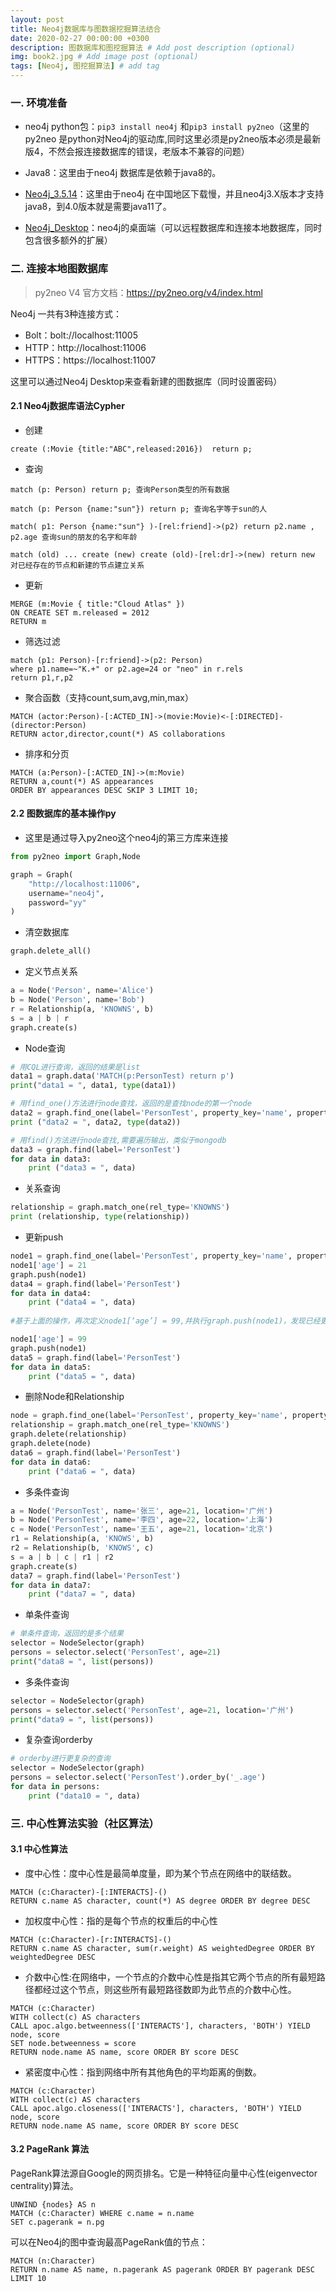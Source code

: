 ```yaml
---
layout: post
title: Neo4j数据库与图数据挖掘算法结合
date: 2020-02-27 00:00:00 +0300
description: 图数据库和图挖掘算法 # Add post description (optional)
img: book2.jpg # Add image post (optional)
tags: [Neo4j, 图挖掘算法] # add tag
---
```



### 一. 环境准备

* neo4j python包：`pip3 install neo4j`  和`pip3 install py2neo`（这里的py2neo 是python对Neo4j的驱动库,同时这里必须是py2neo版本必须是最新版4，不然会报连接数据库的错误，老版本不兼容的问题）

* Java8：这里由于neo4j 数据库是依赖于java8的。

* [Neo4j_3.5.14]([ftp://neo4j.55555.io/neo4j-chs/3.5.14/](ftp://neo4j.55555.io/neo4j-chs/3.5.14/))：这里由于neo4j 在中国地区下载慢，并且neo4j3.X版本才支持java8，到4.0版本就是需要java11了。

* [Neo4j_Desktop]([ftp://neo4j.55555.io/neo4j-desktop/1.2.4/](ftp://neo4j.55555.io/neo4j-desktop/1.2.4/))：neo4j的桌面端（可以远程数据库和连接本地数据库，同时包含很多额外的扩展）

### 二. 连接本地图数据库

> py2neo V4 官方文档：https://py2neo.org/v4/index.html

Neo4j 一共有3种连接方式：

* Bolt：bolt://localhost:11005
* HTTP：http://localhost:11006
* HTTPS：https://localhost:11007

这里可以通过Neo4j Desktop来查看新建的图数据库（同时设置密码）

#### 2.1 Neo4j数据库语法Cypher

* 创建
```
create (:Movie {title:"ABC",released:2016})  return p;
```

* 查询

```
match (p: Person) return p; 查询Person类型的所有数据

match (p: Person {name:"sun"}) return p; 查询名字等于sun的人

match( p1: Person {name:"sun"} )-[rel:friend]->(p2) return p2.name , p2.age 查询sun的朋友的名字和年龄

match (old) ... create (new) create (old)-[rel:dr]->(new) return new 对已经存在的节点和新建的节点建立关系
```

* 更新
```
MERGE (m:Movie { title:"Cloud Atlas" })
ON CREATE SET m.released = 2012
RETURN m
```

* 筛选过滤
```
match (p1: Person)-[r:friend]->(p2: Person) 
where p1.name=~"K.+" or p2.age=24 or "neo" in r.rels 
return p1,r,p2
```

* 聚合函数（支持count,sum,avg,min,max）
```
MATCH (actor:Person)-[:ACTED_IN]->(movie:Movie)<-[:DIRECTED]-(director:Person)
RETURN actor,director,count(*) AS collaborations
```


* 排序和分页

```
MATCH (a:Person)-[:ACTED_IN]->(m:Movie)
RETURN a,count(*) AS appearances
ORDER BY appearances DESC SKIP 3 LIMIT 10;
```

#### 2.2 图数据库的基本操作py

* 这里是通过导入py2neo这个neo4j的第三方库来连接

```python
from py2neo import Graph,Node

graph = Graph(
    "http://localhost:11006",
    username="neo4j",
    password="yy"
)
```

* 清空数据库
```python
graph.delete_all()
```

* 定义节点关系

```python
a = Node('Person', name='Alice')
b = Node('Person', name='Bob')
r = Relationship(a, 'KNOWNS', b)
s = a | b | r
graph.create(s)
```

* Node查询


```python
# 用CQL进行查询，返回的结果是list
data1 = graph.data('MATCH(p:PersonTest) return p')
print("data1 = ", data1, type(data1))

# 用find_one()方法进行node查找，返回的是查找node的第一个node
data2 = graph.find_one(label='PersonTest', property_key='name', property_value="李四")
print ("data2 = ", data2, type(data2))

# 用find()方法进行node查找,需要遍历输出，类似于mongodb
data3 = graph.find(label='PersonTest')
for data in data3:
    print ("data3 = ", data)
```

* 关系查询

```python
relationship = graph.match_one(rel_type='KNOWNS')
print (relationship, type(relationship))
```

* 更新push

```python
node1 = graph.find_one(label='PersonTest', property_key='name', property_value="张三")
node1['age'] = 21
graph.push(node1)
data4 = graph.find(label='PersonTest')
for data in data4:
    print ("data4 = ", data)
    
#基于上面的操作，再次定义node1[‘age’] = 99,并执行graph.push(node1)，发现已经更新

node1['age'] = 99
graph.push(node1)
data5 = graph.find(label='PersonTest')
for data in data5:
    print ("data5 = ", data)
```

* 删除Node和Relationship

```python
node = graph.find_one(label='PersonTest', property_key='name', property_value="李四")
relationship = graph.match_one(rel_type='KNOWNS')
graph.delete(relationship)
graph.delete(node)
data6 = graph.find(label='PersonTest')
for data in data6:
    print ("data6 = ", data)
```

* 多条件查询

```python
a = Node('PersonTest', name='张三', age=21, location='广州')
b = Node('PersonTest', name='李四', age=22, location='上海')
c = Node('PersonTest', name='王五', age=21, location='北京')
r1 = Relationship(a, 'KNOWS', b)
r2 = Relationship(b, 'KNOWS', c)
s = a | b | c | r1 | r2
graph.create(s)
data7 = graph.find(label='PersonTest')
for data in data7:
    print ("data7 = ", data)
```

* 单条件查询

```python
# 单条件查询，返回的是多个结果
selector = NodeSelector(graph)
persons = selector.select('PersonTest', age=21)
print("data8 = ", list(persons))
```

* 多条件查询

```python
selector = NodeSelector(graph)
persons = selector.select('PersonTest', age=21, location='广州')
print("data9 = ", list(persons))
```

* 复杂查询orderby

```python
# orderby进行更复杂的查询
selector = NodeSelector(graph)
persons = selector.select('PersonTest').order_by('_.age')
for data in persons:
    print ("data10 = ", data)
```

### 三. 中心性算法实验（社区算法）
#### 3.1 中心性算法

* 度中心性：度中心性是最简单度量，即为某个节点在网络中的联结数。
```
MATCH (c:Character)-[:INTERACTS]-()
RETURN c.name AS character, count(*) AS degree ORDER BY degree DESC
```
* 加权度中心性：指的是每个节点的权重后的中心性
```
MATCH (c:Character)-[r:INTERACTS]-()
RETURN c.name AS character, sum(r.weight) AS weightedDegree ORDER BY weightedDegree DESC
```
* 介数中心性:在网络中，一个节点的介数中心性是指其它两个节点的所有最短路径都经过这个节点，则这些所有最短路径数即为此节点的介数中心性。

```
MATCH (c:Character)
WITH collect(c) AS characters
CALL apoc.algo.betweenness(['INTERACTS'], characters, 'BOTH') YIELD node, score
SET node.betweenness = score
RETURN node.name AS name, score ORDER BY score DESC
```

* 紧密度中心性：指到网络中所有其他角色的平均距离的倒数。
```
MATCH (c:Character)
WITH collect(c) AS characters
CALL apoc.algo.closeness(['INTERACTS'], characters, 'BOTH') YIELD node, score
RETURN node.name AS name, score ORDER BY score DESC
```

#### 3.2 PageRank 算法
PageRank算法源自Google的网页排名。它是一种特征向量中心性(eigenvector centrality)算法。

```
UNWIND {nodes} AS n
MATCH (c:Character) WHERE c.name = n.name
SET c.pagerank = n.pg
```

可以在Neo4j的图中查询最高PageRank值的节点：
```
MATCH (n:Character)
RETURN n.name AS name, n.pagerank AS pagerank ORDER BY pagerank DESC LIMIT 10
```